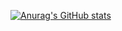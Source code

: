 [![Anurag's GitHub stats](https://github-readme-stats.vercel.app/api?username=splashgywastaken&show_icons=true&theme=radical)](https://github.com/anuraghazra/github-readme-stats)
